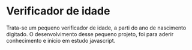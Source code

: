 # Verificador de idade

Trata-se um pequeno verificador de idade, a parti do ano de nascimento digitado. O desenvolvimento desse pequeno projeto, foi para aderir conhecimento e inicio em estudo javascript.
